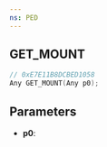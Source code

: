```yaml
---
ns: PED
---
```

## GET_MOUNT

```c
// 0xE7E11B8DCBED1058
Any GET_MOUNT(Any p0);
```

## Parameters
* **p0**:
